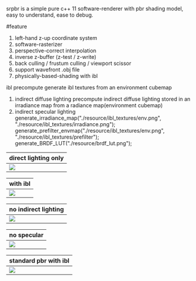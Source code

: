 srpbr is a simple pure c++ 11 software-renderer with pbr shading model, easy to understand, ease to debug.

#feature
1. left-hand z-up coordinate system
2. software-rasterizer
3. perspective-correct interpolation
4. inverse z-buffer (z-test / z-write)
5. back culling / frustum culling / viewport scissor 
6. support wavefront .obj file
7. physically-based-shading with ibl

ibl precompute
generate ibl textures from an environment cubemap
1. indirect diffuse lighting
precompute indirect diffuse lighting stored in an irradiance map from a radiance map(environment cubemap) 
2. indirect specular lighting
generate_irradiance_map("./resource/ibl_textures/env.png", "./resource/ibl_textures/irradiance.png");
generate_prefilter_envmap("./resource/ibl_textures/env.png", "./resource/ibl_textures/prefilter");
generate_BRDF_LUT("./resource/brdf_lut.png");


|direct lighting only|
| ------------- |
|![](https://github.com/niepp/srpbr/blob/main/images/direct%20lighting%20only.png)|


|with ibl|
| ------------- |
|![](https://github.com/niepp/srpbr/blob/main/images/constant%20color%20with%20ibl.png)|


|no indirect lighting|
| ------------- |
|![](https://github.com/niepp/srpbr/blob/main/images/no%20indirect%20lighting.png)|

|no specular|
| ------------- |
|![](https://github.com/niepp/srpbr/blob/main/images/no%20specular.png)|

|standard pbr with ibl|
| ------------- |
|![](https://github.com/niepp/srpbr/blob/main/images/standard%20pbr%20with%20ibl.png)|


